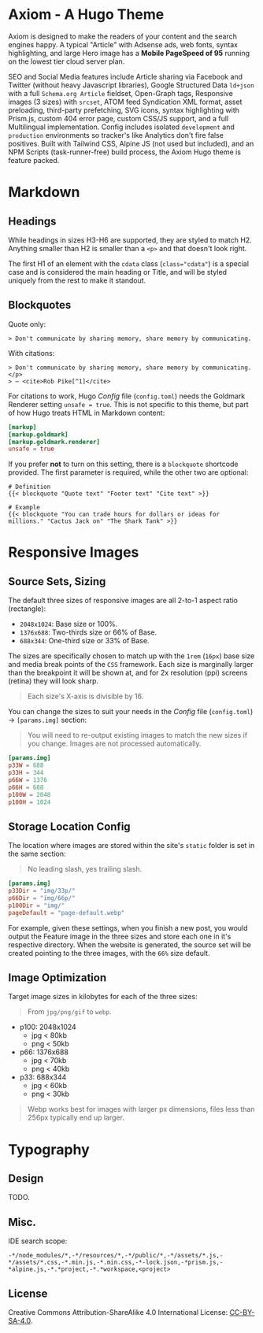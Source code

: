 # Axiom - A Hugo Theme

Axiom is designed to make the readers of your content and the search engines happy. A typical "Article" with Adsense ads, web fonts, syntax highlighting, and large Hero image has a __Mobile PageSpeed of 95__ running on the lowest tier cloud server plan.

SEO and Social Media features include Article sharing via Facebook and Twitter (without heavy Javascript libraries), Google Structured Data `ld+json` with a full `Schema.org Article` fieldset, Open-Graph tags, Responsive images (3 sizes) with `srcset`, ATOM feed Syndication XML format, asset preloading, third-party prefetching, SVG icons, syntax highlighting with Prism.js, custom 404 error page, custom CSS/JS support, and a full Multilingual implementation. Config includes isolated `development` and `production` environments so tracker's like Analytics don't fire false positives. Built with Tailwind CSS, Alpine JS (not used but included), and an NPM Scripts (task-runner-free) build process, the Axiom Hugo theme is feature packed.

# Markdown
## Headings

While headings in sizes H3-H6 are supported, they are styled to match H2. Anything smaller than H2 is smaller than a `<p>` and that doesn't look right.

The first H1 of an element with the `cdata` class (`class="cdata"`) is a special case and is considered the main heading or Title, and will be styled uniquely from the rest to make it standout.

## Blockquotes

Quote only:

    > Don't communicate by sharing memory, share memory by communicating.

With citations:

    > Don't communicate by sharing memory, share memory by communicating.</p>
    > — <cite>Rob Pike[^1]</cite>

For citations to work, Hugo _Config_ file (`config.toml`) needs the Goldmark Renderer setting `unsafe = true`. This is not specific to this theme, but part of how Hugo treats HTML in Markdown content:

```toml
[markup]
[markup.goldmark]
[markup.goldmark.renderer]
unsafe = true
```

If you prefer __not__ to turn on this setting, there is a `blockquote` shortcode provided. The first parameter is required, while the other two are optional:

```markup
# Definition
{{< blockquote "Quote text" "Footer text" "Cite text" >}}

# Example
{{< blockquote "You can trade hours for dollars or ideas for millions." "Cactus Jack on" "The Shark Tank" >}}
```

# Responsive Images
## Source Sets, Sizing

The default three sizes of responsive images are all 2-to-1 aspect ratio (rectangle):

- `2048x1024`: Base size or 100%.
- `1376x688`: Two-thirds size or 66% of Base.
- `688x344`: One-third size or 33% of Base.

The sizes are specifically chosen to match up with the `1rem` (`16px`) base size and media break points of the `CSS` framework. Each size is marginally larger than the breakpoint it will be shown at, and for 2x resolution (ppi) screens (retina) they will look sharp.

> Each size's X-axis is divisible by 16. 

You can change the sizes to suit your needs in the  _Config_ file (`config.toml`) -> `[params.img]` section:

> You will need to re-output existing images to match the new sizes if you change. Images are not processed automatically.

```toml
[params.img]
p33W = 688
p33H = 344
p66W = 1376
p66H = 688
p100W = 2048
p100H = 1024
```

## Storage Location Config

The location where images are stored within the site's `static` folder is set in the same section:

> No leading slash, yes trailing slash.

```toml
[params.img]
p33Dir = "img/33p/"
p66Dir = "img/66p/"
p100Dir = "img/"
pageDefault = "page-default.webp"
```

For example, given these settings, when you finish a new post, you would output the Feature image in the three sizes and store each one in it's respective directory. When the website is generated, the source set will be created pointing to the three images, with the `66%` size default.

## Image Optimization

Target image sizes in kilobytes for each of the three sizes:

> From `jpg/png/gif` to `webp`.

- p100: 2048x1024
    - jpg < 80kb
    - png < 50kb
- p66: 1376x688
    - jpg < 70kb
    - png < 40kb
- p33: 688x344
    - jpg < 60kb
    - png < 30kb

> Webp works best for images with larger px dimensions, files less than 256px typically end up larger.

# Typography
## Design

TODO.

## Misc.

IDE search scope:

```shell
-*/node_modules/*,-*/resources/*,-*/public/*,-*/assets/*.js,-*/assets/*.css,-*.min.js,-*.min.css,-*-lock.json,-*prism.js,-*alpine.js,-*.*project,-*.*workspace,<project>
```

## License

Creative Commons Attribution-ShareAlike 4.0 International License: [CC-BY-SA-4.0](https://github.com/jhauraw/jhaurawachsman.com/blob/master/LICENSE).
